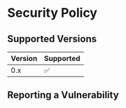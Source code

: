 # Security Policy

## Supported Versions

| Version | Supported          |
| ------- | ------------------ |
| 0.x     | :white_check_mark: |

## Reporting a Vulnerability
